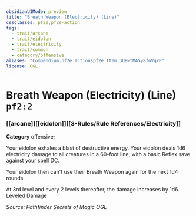 ```yaml
---
obsidianUIMode: preview
title: "Breath Weapon (Electricity) (Line)"
cssclasses: pf2e,pf2e-action
tags:
  - trait/arcane
  - trait/eidolon
  - trait/electricity
  - trait/common
  - category/offensive
aliases: "Compendium.pf2e.actionspf2e.Item.3UEwtMA5y8foVqYP"
license: OGL
---
```

# Breath Weapon (Electricity) (Line) `pf2:2`

### [[arcane]][[eidolon]][[3-Rules/Rule References/Electricity]]

**Category** offensive; 




Your eidolon exhales a blast of destructive energy. Your eidolon deals 1d6 electricity damage to all creatures in a 60-foot line, with a basic Reflex save against your spell DC.

Your eidolon then can't use their Breath Weapon again for the next 1d4 rounds.

At 3rd level and every 2 levels thereafter, the damage increases by 1d6. Leveled Damage

*Source: Pathfinder Secrets of Magic*
*OGL*
